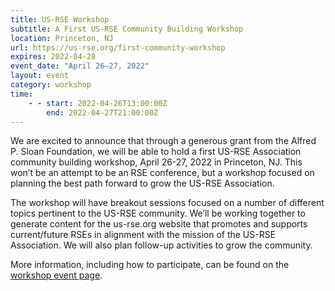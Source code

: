 ```yaml
---
title: US-RSE Workshop
subtitle: A First US-RSE Community Building Workshop
location: Princeton, NJ
url: https://us-rse.org/first-community-workshop
expires: 2022-04-28
event_date: "April 26–27, 2022"
layout: event
category: workshop
time:
    - - start: 2022-04-26T13:00:00Z
        end: 2022-04-27T21:00:00Z
---
```



We are excited to announce that through a generous grant from the
Alfred P. Sloan Foundation, we will be able to hold a first US-RSE
Association community building workshop, April 26-27, 2022 in
Princeton, NJ. This won’t be an attempt to be an RSE conference, but a
workshop focused on planning the best path forward to grow the US-RSE
Association.

The workshop will have breakout sessions focused on a number of
different topics pertinent to the US-RSE community. We’ll be working
together to generate content for the us-rse.org website that promotes
and supports current/future RSEs in alignment with the mission of the
US-RSE Association. We will also plan follow-up activities to grow the
community.

More information, including how to participate, can be found on the
[workshop event page](https://us-rse.org/first-community-workshop/).
